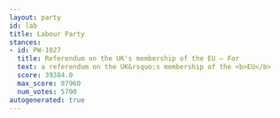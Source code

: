```yaml
---
layout: party
id: lab
title: Labour Party
stances:
- id: PW-1027
  title: Referendum on the UK's membership of the EU — For
  text: a referendum on the UK&rsquo;s membership of the <b>EU</b>
  score: 39384.0
  max_score: 87960
  num_votes: 5700
autogenerated: true
---
```

